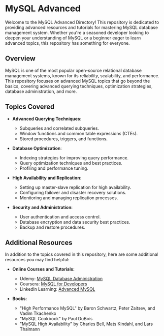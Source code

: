 # MySQL Advanced

Welcome to the MySQL Advanced Directory! This repository is dedicated to providing advanced resources and tutorials for mastering MySQL database management system. Whether you're a seasoned developer looking to deepen your understanding of MySQL or a beginner eager to learn advanced topics, this repository has something for everyone.

## Overview

MySQL is one of the most popular open-source relational database management systems, known for its reliability, scalability, and performance. This repository focuses on advanced MySQL topics that go beyond the basics, covering advanced querying techniques, optimization strategies, database administration, and more.

## Topics Covered

- **Advanced Querying Techniques**:
  - Subqueries and correlated subqueries.
  - Window functions and common table expressions (CTEs).
  - Stored procedures, triggers, and functions.

- **Database Optimization**:
  - Indexing strategies for improving query performance.
  - Query optimization techniques and best practices.
  - Profiling and performance tuning.

- **High Availability and Replication**:
  - Setting up master-slave replication for high availability.
  - Configuring failover and disaster recovery solutions.
  - Monitoring and managing replication processes.

- **Security and Administration**:
  - User authentication and access control.
  - Database encryption and data security best practices.
  - Backup and restore procedures.

## Additional Resources

In addition to the topics covered in this repository, here are some additional resources you may find helpful:

- **Online Courses and Tutorials**:
  - Udemy: [MySQL Database Administration](https://www.udemy.com/topic/mysql-database-administration/)
  - Coursera: [MySQL for Developers](https://www.coursera.org/learn/mysql)
  - LinkedIn Learning: [Advanced MySQL](https://www.linkedin.com/learning/advanced-mysql)

- **Books**:
  - "High Performance MySQL" by Baron Schwartz, Peter Zaitsev, and Vadim Tkachenko
  - "MySQL Cookbook" by Paul DuBois
  - "MySQL High Availability" by Charles Bell, Mats Kindahl, and Lars Thalmann

